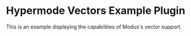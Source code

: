 # Hypermode Vectors Example Plugin

This is an example displaying the capabilities of Modus's vector support.
